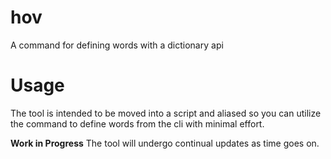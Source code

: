 # hov
A command for defining words with a dictionary api

# Usage
The tool is intended to be moved into a script and aliased so you can utilize the command to define words from the cli with minimal effort.

**Work in Progress**
The tool will undergo continual updates as time goes on.
